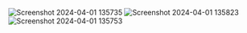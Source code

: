 ![Screenshot 2024-04-01 135735](https://github.com/Amisha0971/ANIMATED-ADD-TO-CART-BUTTON-HTML-CSS/assets/136344215/0f6afd0a-4ba9-4751-8125-93d832314928)
![Screenshot 2024-04-01 135823](https://github.com/Amisha0971/ANIMATED-ADD-TO-CART-BUTTON-HTML-CSS/assets/136344215/d827d706-4ab6-4c01-af7e-3bf8b90d0d1f)
![Screenshot 2024-04-01 135753](https://github.com/Amisha0971/ANIMATED-ADD-TO-CART-BUTTON-HTML-CSS/assets/136344215/7ab81ea0-78e1-46aa-8118-0b6446bba93a)
